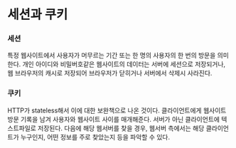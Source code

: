 # 세션과 쿠키
### 세션
특정 웹사이트에서 사용자가 머무르는 기간 또는 한 명의 사용자의 한 번의 방문을 의미한다. 개인 아이디와 비밀버호같은 웹사이트의 데이터는 서버에 세션으로 저장되거나, 웹 브라우저의 캐시로 저장되어 브라우저가 닫히거나 서버에서 삭제시 사라진다.

### 쿠키
HTTP가 stateless해서 이에 대한 보완책으로 나온 것이다. 클라이언트에게 웹사이트 방문 기록을 남겨 사용자와 웹사이트 사이를 매개해준다.
서버가 아닌 클라이언트에 텍스트파일로 저장된다. 다음에 해당 웹서버를 찾을 경우, 웹서버 측에서는 해당 클라이언트가 누구인지, 어떤 정보를 주로 찾았는지 등을 파악할 수 있다.
